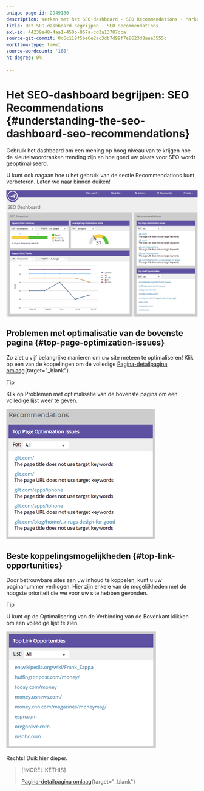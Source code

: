 ```yaml
---
unique-page-id: 2949180
description: Werken met het SEO-dashboard - SEO Recommendations - Marketo Docs - Productdocumentatie
title: Het SEO-dashboard begrijpen - SEO Recommendations
exl-id: 44239e48-4aa1-450b-957a-cd3a13787cca
source-git-commit: 0c6c119f5be6e2ac3db7d99f7e8623d8aaa3555c
workflow-type: tm+mt
source-wordcount: '160'
ht-degree: 0%

---
```


# Het SEO-dashboard begrijpen: SEO Recommendations {#understanding-the-seo-dashboard-seo-recommendations}

Gebruik het dashboard om een mening op hoog niveau van te krijgen hoe de sleutelwoordranken trending zijn en hoe goed uw plaats voor SEO wordt geoptimaliseerd.

U kunt ook nagaan hoe u het gebruik van de sectie Recommendations kunt verbeteren. Laten we naar binnen duiken!

![](assets/image2014-9-17-21-3a39-3a57.png)

## Problemen met optimalisatie van de bovenste pagina {#top-page-optimization-issues}

Zo ziet u vijf belangrijke manieren om uw site meteen te optimaliseren! Klik op een van de koppelingen om de volledige [Pagina-detailpagina omlaag](/help/marketo/product-docs/additional-apps/seo/pages/seo-using-the-page-detail-drill-down.md){target=&quot;_blank&quot;}.

>[!TIP]
>
>Klik op Problemen met optimalisatie van de bovenste pagina om een volledige lijst weer te geven.

![](assets/image2014-9-17-21-3a40-3a52.png)

## Beste koppelingsmogelijkheden {#top-link-opportunities}

Door betrouwbare sites aan uw inhoud te koppelen, kunt u uw paginanummer verhogen. Hier zijn enkele van de mogelijkheden met de hoogste prioriteit die we voor uw site hebben gevonden.

>[!TIP]
>
>U kunt op de Optimalisering van de Verbinding van de Bovenkant klikken om een volledige lijst te zien.

![](assets/image2014-9-17-21-3a41-3a17.png)

Rechts! Duik hier dieper.

>[!MORELIKETHIS]
>
>[Pagina-detailpagina omlaag](/help/marketo/product-docs/additional-apps/seo/pages/seo-using-the-page-detail-drill-down.md){target=&quot;_blank&quot;}
